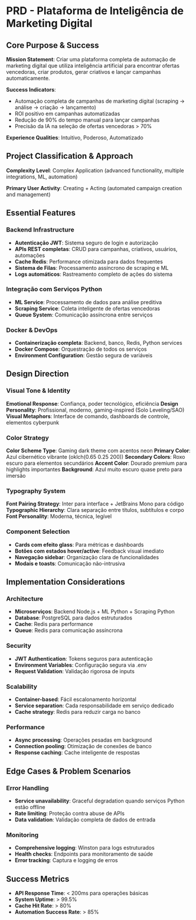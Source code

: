 # PRD - Plataforma de Inteligência de Marketing Digital

## Core Purpose & Success

**Mission Statement**: Criar uma plataforma completa de automação de marketing digital que utiliza inteligência artificial para encontrar ofertas vencedoras, criar produtos, gerar criativos e lançar campanhas automaticamente.

**Success Indicators**: 
- Automação completa de campanhas de marketing digital (scraping → análise → criação → lançamento)
- ROI positivo em campanhas automatizadas
- Redução de 90% do tempo manual para lançar campanhas
- Precisão da IA na seleção de ofertas vencedoras > 70%

**Experience Qualities**: Intuitivo, Poderoso, Automatizado

## Project Classification & Approach

**Complexity Level**: Complex Application (advanced functionality, multiple integrations, ML, automation)

**Primary User Activity**: Creating + Acting (automated campaign creation and management)

## Essential Features

### Backend Infrastructure
- **Autenticação JWT**: Sistema seguro de login e autorização
- **APIs REST completas**: CRUD para campanhas, criativos, usuários, automações
- **Cache Redis**: Performance otimizada para dados frequentes
- **Sistema de Filas**: Processamento assíncrono de scraping e ML
- **Logs automáticos**: Rastreamento completo de ações do sistema

### Integração com Serviços Python
- **ML Service**: Processamento de dados para análise preditiva
- **Scraping Service**: Coleta inteligente de ofertas vencedoras
- **Queue System**: Comunicação assíncrona entre serviços

### Docker & DevOps
- **Containerização completa**: Backend, banco, Redis, Python services
- **Docker Compose**: Orquestração de todos os serviços
- **Environment Configuration**: Gestão segura de variáveis

## Design Direction

### Visual Tone & Identity
**Emotional Response**: Confiança, poder tecnológico, eficiência
**Design Personality**: Profissional, moderno, gaming-inspired (Solo Leveling/SAO)
**Visual Metaphors**: Interface de comando, dashboards de controle, elementos cyberpunk

### Color Strategy
**Color Scheme Type**: Gaming dark theme com acentos neon
**Primary Color**: Azul cibernético vibrante (oklch(0.65 0.25 200))
**Secondary Colors**: Roxo escuro para elementos secundários
**Accent Color**: Dourado premium para highlights importantes
**Background**: Azul muito escuro quase preto para imersão

### Typography System
**Font Pairing Strategy**: Inter para interface + JetBrains Mono para código
**Typographic Hierarchy**: Clara separação entre títulos, subtítulos e corpo
**Font Personality**: Moderna, técnica, legível

### Component Selection
- **Cards com efeito glass**: Para métricas e dashboards
- **Botões com estados hover/active**: Feedback visual imediato
- **Navegação sidebar**: Organização clara de funcionalidades
- **Modais e toasts**: Comunicação não-intrusiva

## Implementation Considerations

### Architecture
- **Microserviços**: Backend Node.js + ML Python + Scraping Python
- **Database**: PostgreSQL para dados estruturados
- **Cache**: Redis para performance
- **Queue**: Redis para comunicação assíncrona

### Security
- **JWT Authentication**: Tokens seguros para autenticação
- **Environment Variables**: Configuração segura via .env
- **Request Validation**: Validação rigorosa de inputs

### Scalability
- **Container-based**: Fácil escalonamento horizontal
- **Service separation**: Cada responsabilidade em serviço dedicado
- **Cache strategy**: Redis para reduzir carga no banco

### Performance
- **Async processing**: Operações pesadas em background
- **Connection pooling**: Otimização de conexões de banco
- **Response caching**: Cache inteligente de respostas

## Edge Cases & Problem Scenarios

### Error Handling
- **Service unavailability**: Graceful degradation quando serviços Python estão offline
- **Rate limiting**: Proteção contra abuse de APIs
- **Data validation**: Validação completa de dados de entrada

### Monitoring
- **Comprehensive logging**: Winston para logs estruturados
- **Health checks**: Endpoints para monitoramento de saúde
- **Error tracking**: Captura e logging de erros

## Success Metrics

- **API Response Time**: < 200ms para operações básicas
- **System Uptime**: > 99.5%
- **Cache Hit Rate**: > 80%
- **Automation Success Rate**: > 85%